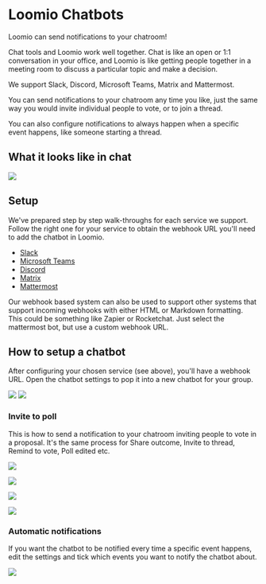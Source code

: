 # Loomio Chatbots

Loomio can send notifications to your chatroom!

Chat tools and Loomio work well together. Chat is like an open or 1:1 conversation in your office, and Loomio is like getting people together in a meeting room to discuss a particular topic and make a decision. 

We support Slack, Discord, Microsoft Teams, Matrix and Mattermost.

You can send notifications to your chatroom any time you like, just the same way you would invite individual people to vote, or to join a thread.

You can also configure notifications to always happen when a specific event happens, like someone starting a thread.

## What it looks like in chat
![](chatbot_in_slack.png)

## Setup
We've prepared step by step walk-throughs for each service we support. Follow the right one for your service to obtain the webhook URL you'll need to add the chatbot in Loomio.

- [Slack](../slack/)
- [Microsoft Teams](../microsoft_teams/)
- [Discord](../discord)
- [Matrix](../matrix)
- [Mattermost](../mattermost)

Our webhook based system can also be used to support other systems that support incoming webhooks with either HTML or Markdown formatting. This could be something like Zapier or Rocketchat.
Just select the mattermost bot, but use a custom webhook URL.

## How to setup a chatbot

After configuring your chosen service (see above), you'll have a webhook URL.
Open the chatbot settings to pop it into a new chatbot for your group.

![](group_settings_chatbots.png)
![](add_chatbot.png)

### Invite to poll

This is how to send a notification to your chatroom inviting people to vote in a proposal.
It's the same process for Share outcome, Invite to thread, Remind to vote, Poll edited etc.

![](invite_button_on_proposal.png)

![](invite_to_vote_1.png)

![](invite_to_vote_2.png)

![](chatbot_in_slack.png)

### Automatic notifications
If you want the chatbot to be notified every time a specific event happens, edit the settings and tick which events you want to notify the chatbot about.

![](chatbot_enable_automatic_notifications.png)
